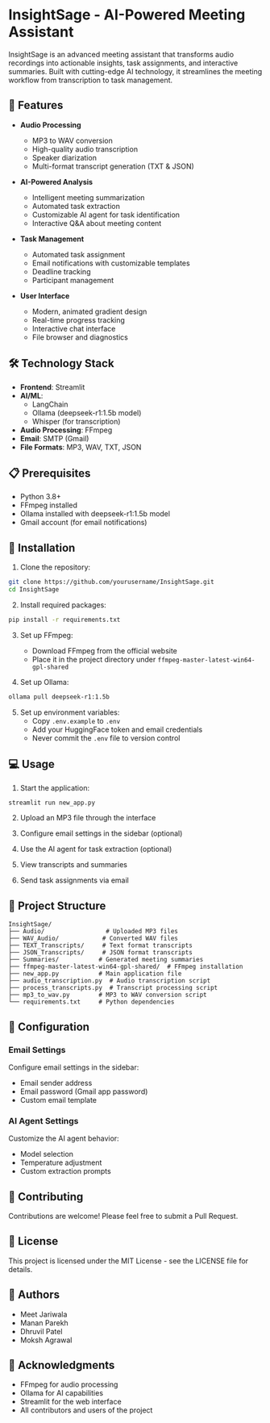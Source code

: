 # InsightSage - AI-Powered Meeting Assistant

InsightSage is an advanced meeting assistant that transforms audio recordings into actionable insights, task assignments, and interactive summaries. Built with cutting-edge AI technology, it streamlines the meeting workflow from transcription to task management.

## 🌟 Features

- **Audio Processing**
  - MP3 to WAV conversion
  - High-quality audio transcription
  - Speaker diarization
  - Multi-format transcript generation (TXT & JSON)

- **AI-Powered Analysis**
  - Intelligent meeting summarization
  - Automated task extraction
  - Customizable AI agent for task identification
  - Interactive Q&A about meeting content

- **Task Management**
  - Automated task assignment
  - Email notifications with customizable templates
  - Deadline tracking
  - Participant management

- **User Interface**
  - Modern, animated gradient design
  - Real-time progress tracking
  - Interactive chat interface
  - File browser and diagnostics

## 🛠️ Technology Stack

- **Frontend**: Streamlit
- **AI/ML**: 
  - LangChain
  - Ollama (deepseek-r1:1.5b model)
  - Whisper (for transcription)
- **Audio Processing**: FFmpeg
- **Email**: SMTP (Gmail)
- **File Formats**: MP3, WAV, TXT, JSON

## 📋 Prerequisites

- Python 3.8+
- FFmpeg installed
- Ollama installed with deepseek-r1:1.5b model
- Gmail account (for email notifications)

## 🚀 Installation

1. Clone the repository:
```bash
git clone https://github.com/yourusername/InsightSage.git
cd InsightSage
```

2. Install required packages:
```bash
pip install -r requirements.txt
```

3. Set up FFmpeg:
   - Download FFmpeg from the official website
   - Place it in the project directory under `ffmpeg-master-latest-win64-gpl-shared`

4. Set up Ollama:
```bash
ollama pull deepseek-r1:1.5b
```

5. Set up environment variables:
   - Copy `.env.example` to `.env`
   - Add your HuggingFace token and email credentials
   - Never commit the `.env` file to version control

## 💻 Usage

1. Start the application:
```bash
streamlit run new_app.py
```

2. Upload an MP3 file through the interface

3. Configure email settings in the sidebar (optional)

4. Use the AI agent for task extraction (optional)

5. View transcripts and summaries

6. Send task assignments via email

## 📁 Project Structure

```
InsightSage/
├── Audio/                 # Uploaded MP3 files
├── WAV_Audio/            # Converted WAV files
├── TEXT_Transcripts/     # Text format transcripts
├── JSON_Transcripts/     # JSON format transcripts
├── Summaries/           # Generated meeting summaries
├── ffmpeg-master-latest-win64-gpl-shared/  # FFmpeg installation
├── new_app.py           # Main application file
├── audio_transcription.py  # Audio transcription script
├── process_transcripts.py  # Transcript processing script
├── mp3_to_wav.py        # MP3 to WAV conversion script
└── requirements.txt     # Python dependencies
```

## 🔧 Configuration

### Email Settings
Configure email settings in the sidebar:
- Email sender address
- Email password (Gmail app password)
- Custom email template

### AI Agent Settings
Customize the AI agent behavior:
- Model selection
- Temperature adjustment
- Custom extraction prompts

## 🤝 Contributing

Contributions are welcome! Please feel free to submit a Pull Request.

## 📝 License

This project is licensed under the MIT License - see the LICENSE file for details.

## 👥 Authors

- Meet Jariwala
- Manan Parekh
- Dhruvil Patel
- Moksh Agrawal

## 🙏 Acknowledgments

- FFmpeg for audio processing
- Ollama for AI capabilities
- Streamlit for the web interface
- All contributors and users of the project 
